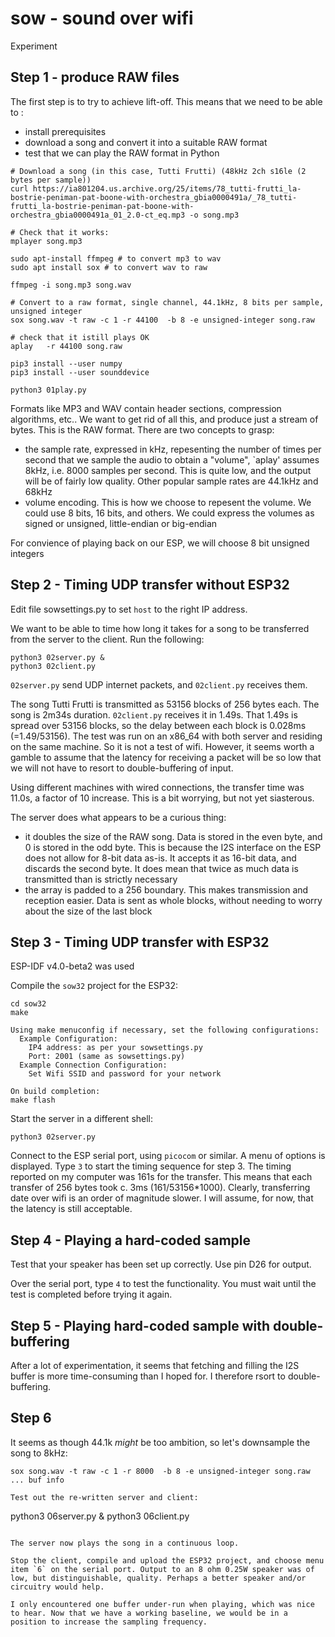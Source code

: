 # sow - sound over wifi

Experiment

## Step 1 - produce RAW files

The first step is to try to achieve lift-off. This means that we need to be able to :
* install prerequisites
* download a song and convert it into a suitable RAW format
* test that we can play the RAW format in Python


```
# Download a song (in this case, Tutti Frutti) (48kHz 2ch s16le (2 bytes per sample))
curl https://ia801204.us.archive.org/25/items/78_tutti-frutti_la-bostrie-peniman-pat-boone-with-orchestra_gbia0000491a/_78_tutti-frutti_la-bostrie-peniman-pat-boone-with-orchestra_gbia0000491a_01_2.0-ct_eq.mp3 -o song.mp3

# Check that it works:
mplayer song.mp3

sudo apt-install ffmpeg # to convert mp3 to wav
sudo apt install sox # to convert wav to raw

ffmpeg -i song.mp3 song.wav

# Convert to a raw format, single channel, 44.1kHz, 8 bits per sample, unsigned integer
sox song.wav -t raw -c 1 -r 44100  -b 8 -e unsigned-integer song.raw

# check that it istill plays OK
aplay   -r 44100 song.raw

pip3 install --user numpy
pip3 install --user sounddevice

python3 01play.py
```

Formats like MP3 and WAV contain header sections, compression algorithms, etc.. We want to get rid of all this, and
produce just a stream of bytes. This is the RAW format. There are two concepts to grasp:
* the sample rate, expressed in kHz, repesenting the number of times per second that we sample the audio to obtain a "volume", `aplay' assumes 8kHz, i.e. 8000 samples per second. This is quite low, and the output will be of fairly low quality. Other popular sample rates are 44.1kHz and 68kHz
* volume encoding. This is how we choose to repesent the volume. We could use 8 bits, 16 bits, and others. We could express the volumes as signed or unsigned, little-endian or big-endian

For convience of playing back on our ESP, we will choose 8 bit unsigned integers

## Step 2 - Timing UDP transfer without ESP32

Edit file sowsettings.py to set `host` to the right IP address.

We want to be able to time how long it takes for a song to be transferred from the server to the client. Run the following:
```
python3 02server.py &
python3 02client.py
```

`02server.py` send UDP internet packets, and `02client.py` receives them.

The song Tutti Frutti is transmitted as 53156 blocks of 256 bytes each. The 
song is 2m34s duration. `02client.py` receives it in 1.49s. That 1.49s is 
spread over 53156 blocks, so the delay between each block is 0.028ms 
(=1.49/53156). The test was run on an x86_64 with both server and residing on 
the same machine. So it is not a test of wifi. However, it seems worth a 
gamble to assume that the latency for receiving a packet will be so low that we 
will not have to resort to double-buffering of input.

Using different machines with wired connections, the transfer time was 11.0s, a factor of 10 increase. This is a bit worrying, but not yet siasterous.


The server does what appears to be a curious thing:
* it doubles the size of the RAW song. Data is stored in the even byte, and 0 is stored in the odd byte. This is because the I2S interface on the ESP does not allow for 8-bit data as-is. It accepts it as 16-bit data, and discards the second byte. It does mean that twice as much data is transmitted than is strictly necessary
* the array is padded to a 256 boundary. This makes transmission and reception easier. Data is sent as whole blocks, without needing to worry about the size of the last block


## Step 3 - Timing UDP transfer with ESP32

ESP-IDF v4.0-beta2 was used

Compile the `sow32` project for the ESP32:

```
cd sow32
make

Using make menuconfig if necessary, set the following configurations:
  Example Configuration:
    IP4 address: as per your sowsettings.py
    Port: 2001 (same as sowsettings.py)
  Example Connection Configuration:
    Set Wifi SSID and password for your network

On build completion:
make flash

```

Start the server in a different shell:
```
python3 02server.py
```

Connect to the ESP serial port, using `picocom` or similar. A menu of options is displayed. Type `3` to start the timing sequence for step 3. 
The timing reported on my computer was 161s for the transfer. This means that each transfer of 256 bytes took c. 3ms (161/53156*1000). 
Clearly, transferring date over wifi is an order of magnitude slower.
I will assume, for now, that the latency is still acceptable.


## Step 4 - Playing a hard-coded sample

Test that your speaker has been set up correctly. Use pin D26 for output.

Over the serial port, type `4` to test the functionality. You must wait until the test is completed before trying it again. 



## Step 5 - Playing hard-coded sample with double-buffering

After a lot of experimentation, it seems that fetching and filling the I2S buffer is more time-consuming than I hoped for.
I therefore rsort to double-buffering.




## Step 6

It seems as though 44.1k *might* be too ambition, so let's downsample the song to 8kHz:
```
sox song.wav -t raw -c 1 -r 8000  -b 8 -e unsigned-integer song.raw
... buf info

Test out the re-written server and client:
```
python3 06server.py &
python3 06client.py
```

The server now plays the song in a continuous loop.

Stop the client, compile and upload the ESP32 project, and choose menu item `6` on the serial port. Output to an 8 ohm 0.25W speaker was of low, but distinguishable, quality. Perhaps a better speaker and/or circuitry would help.

I only encountered one buffer under-run when playing, which was nice to hear. Now that we have a working baseline, we would be in a position to increase the sampling frequency.
